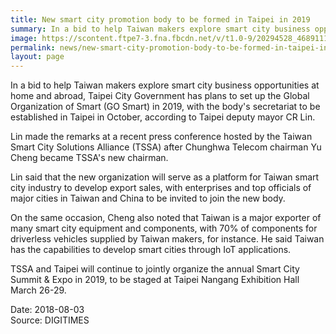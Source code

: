 ```yaml
---
title: New smart city promotion body to be formed in Taipei in 2019
summary: In a bid to help Taiwan makers explore smart city business opportunities at home and abroad, Taipei City Government has plans to set up the Global Organization of Smart (GO Smart) in 2019
image: https://scontent.ftpe7-3.fna.fbcdn.net/v/t1.0-9/20294528_468911143474641_2678882090553037340_n.jpg?_nc_fx=ftpe7-4&_nc_cat=0&oh=4f1154adbb6dc8e22af06f390bbec578&oe=5C048021
permalink: news/new-smart-city-promotion-body-to-be-formed-in-taipei-in-2019/
layout: page
---
```

In a bid to help Taiwan makers explore smart city business opportunities at home and abroad, Taipei City Government has plans to set up the Global Organization of Smart (GO Smart) in 2019, with the body's secretariat to be established in Taipei in October, according to Taipei deputy mayor CR Lin.

Lin made the remarks at a recent press conference hosted by the Taiwan Smart City Solutions Alliance (TSSA) after Chunghwa Telecom chairman Yu Cheng became TSSA's new chairman.

Lin said that the new organization will serve as a platform for Taiwan smart city industry to develop export sales, with enterprises and top officials of major cities in Taiwan and China to be invited to join the new body.

On the same occasion, Cheng also noted that Taiwan is a major exporter of many smart city equipment and components, with 70% of components for driverless vehicles supplied by Taiwan makers, for instance. He said Taiwan has the capabilities to develop smart cities through IoT applications.

TSSA and Taipei will continue to jointly organize the annual Smart City Summit & Expo in 2019, to be staged at Taipei Nangang Exhibition Hall March 26-29.

Date: 2018-08-03
<br/>
Source: DIGITIMES
